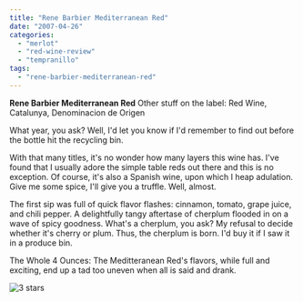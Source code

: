 ```yaml
---
title: "Rene Barbier Mediterranean Red"
date: "2007-04-26"
categories:
  - "merlot"
  - "red-wine-review"
  - "tempranillo"
tags:
  - "rene-barbier-mediterranean-red"
---
```


**Rene Barbier Mediterranean Red** Other stuff on the label: Red Wine, Catalunya, Denominacion de Origen

What year, you ask? Well, I'd let you know if I'd remember to find out before the bottle hit the recycling bin.

With that many titles, it's no wonder how many layers this wine has. I've found that I usually adore the simple table reds out there and this is no exception. Of course, it's also a Spanish wine, upon which I heap adulation. Give me some spice, I'll give you a truffle. Well, almost.

The first sip was full of quick flavor flashes: cinnamon, tomato, grape juice, and chili pepper. A delightfully tangy aftertase of cherplum flooded in on a wave of spicy goodness. What's a cherplum, you ask? My refusal to decide whether it's cherry or plum. Thus, the cherplum is born. I'd buy it if I saw it in a produce bin.

The Whole 4 Ounces: The Meditteranean Red's flavors, while full and exciting, end up a tad too uneven when all is said and drank.

![3 stars](http://s3.amazonaws.com/thegourmez-wpmedia/2009/02/rating_avocado1.gif "rating_avocado1")
